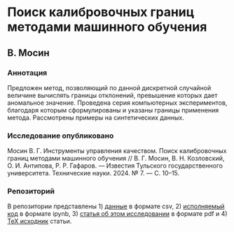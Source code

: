 # Поиск калибровочных границ методами машинного обучения 

## В. Мосин

### Аннотация

Предложен метод, позволяющий по данной дискретной случайной величине вычислять границы отклонений, превышение которых дает аномальное значение. Проведена серия компьютерных экспериментов, благодаря которым сформулированы и указаны границы применения метода. Рассмотрены примеры на синтетических данных.

### Исследование опубликовано

Мосин В. Г. Инструменты управления качеством. Поиск калибровочных границ методами машинного обучения // В. Г. Мосин, В. Н. Козловский, О. И. Антипова, Р. Р. Гафаров. — Известия Тульского государственного университета. Технические науки. 2024. № 7. — С. 10–15.

### Репозиторий

В репозитории представлены 1) [данные](data) в формате csv, 2) [исполняемый код](code.ipynb) в формате ipynb, 3) [статья об этом исследовании](paper.pdf) в формате pdf и 4) [TeX исходник](paper.tex) статьи.
